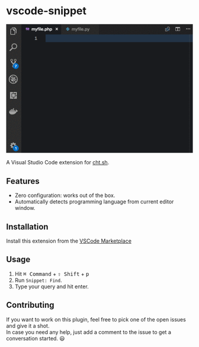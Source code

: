 # vscode-snippet

![Preview](preview.gif)

A Visual Studio Code extension for [cht.sh](https://cht.sh/).

## Features

* Zero configuration: works out of the box.
* Automatically detects programming language from current editor window.

## Installation

Install this extension from the [VSCode
Marketplace](https://marketplace.visualstudio.com/items?itemName=vscode-snippet.Snippet)

## Usage

1. Hit <kbd>⌘ Command</kbd> + <kbd>⇧ Shift</kbd> + <kbd>p</kbd>
2. Run `Snippet: Find`.
3. Type your query and hit enter.

## Contributing

If you want to work on this plugin, feel free to pick one of the open issues and give it a shot.  
In case you need any help, just add a comment to the issue to get a conversation started. :smiley:
